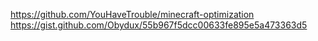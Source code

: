 https://github.com/YouHaveTrouble/minecraft-optimization
https://gist.github.com/Obydux/55b967f5dcc00633fe895e5a473363d5
